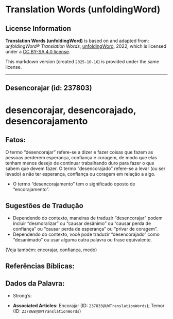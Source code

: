# Translation Words (unfoldingWord)

## License Information

**Translation Words (unfoldingWord)** is based on and adapted from: _unfoldingWord® Translation Words_, [unfoldingWord](https://unfoldingword.org/utw), 2022, which is licensed under a [CC BY-SA 4.0 license](https://creativecommons.org/licenses/by-sa/4.0/legalcode.en).

This markdown version (created `2025-10-16`) is provided under the same license.



--------------------------------

## Desencorajar (id: 237803)

desencorajar, desencorajado, desencorajamento
=============================================

Fatos:
------

O termo “desencorajar” refere\-se a dizer e fazer coisas que fazem as pessoas perderem esperança, confiança e coragem, de modo que elas tenham menos desejo de continuar trabalhando duro para fazer o que sabem que devem fazer. O termo “desencorajado” refere\-se a levar (ou ser levado) a não ter esperança, confiança ou coragem em relação a algo.

* O termo “desencorajamento” tem o significado oposto de “encorajamento”.

Sugestões de Tradução
---------------------

* Dependendo do contexto, maneiras de traduzir “desencorajar” podem incluir “desmoralizar” ou “causar desânimo” ou “causar perda de confiança” ou “causar perda de esperança” ou “privar de coragem”.
* Dependendo do contexto, você pode traduzir “desencorajado” como “desanimado” ou usar alguma outra palavra ou frase equivalente.

(Veja também: encorajar, confiança, medo)

Referências Bíblicas:
---------------------

Dados da Palavra:
-----------------

* Strong’s:

* **Associated Articles:** Encorajar (ID: `237833@UWTranslationWords`); Temor (ID: `237868@UWTranslationWords`)

